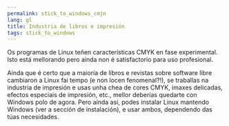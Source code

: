 ```yaml
---
permalink: stick_to_windows_cmjn
lang: gl
title: Industria de libros e impresión
tags: stick_to_windows
---
```


Os programas de Linux teñen características CMYK en fase experimental. Isto está mellorando pero aínda non é satisfactorio para uso profesional.

Aínda que é certo que a maioría de libros e revistas sobre software libre cambiaron a Linux fai tempo (e non locen fenomenal?!), se traballas na industria de impresión e usas unha chea de cores CMYK, imaxes delicadas, efectos especiais de impresión, etc., mellor deberías quedarte con Windows polo de agora. Pero aínda asi, podes instalar Linux mantendo Windows (ver a sección de instalación), e usar ambos, dependendo das túas necesidades.

